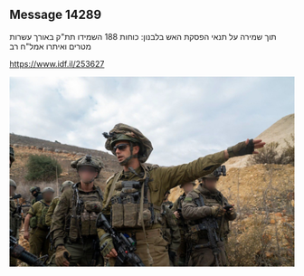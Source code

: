 ## Message 14289

תוך שמירה על תנאי הפסקת האש בלבנון:
כוחות 188 השמידו תת"ק באורך עשרות מטרים ואיתרו אמל"ח רב

https://www.idf.il/253627

![Photo](14289/14289_photo.jpg)
